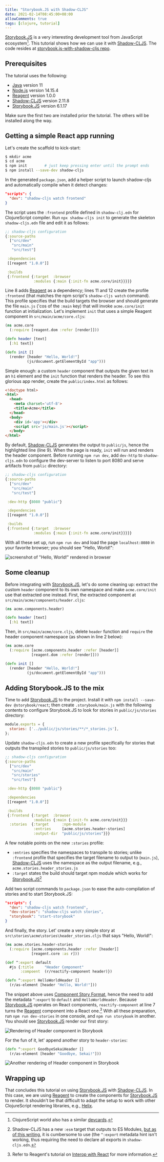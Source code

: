 ```yaml
---
title: "Storybook.JS with Shadow-CLJS"
date: 2021-02-14T08:45:00+08:00
allowComments: true
tags: [clojure, tutorial]
---
```


[Storybook.JS][storybook.js] is a very interesting development tool from
JavaScript ecosystem[^1]. This tutorial shows how we can use it with
[Shadow-CLJS][shadow-cljs]. The code resides at
[storybook.js-with-shadow-cljs repo][repo].

## Prerequisites

The tutorial uses the following:

* [Java][java] version 11
* [Node.js][node] version 14.15.4
* [Reagent][reagent] version 1.0.0
* [Shadow-CLJS][shadow-cljs] version 2.11.8
* [Storybook.JS][storybook.js] version 6.1.17

Make sure the first two are installed prior the tutorial. The others will be
installed along the way.

## Getting a simple React app running

Let's create the scaffold to kick-start:

```bash
$ mkdir acme
$ cd acme
$ npm init        # just keep pressing enter until the prompt ends
$ npm install --save-dev shadow-cljs
```

In the generated `package.json`, add a helper script to launch shadow-cljs
and automatically compile when it detect changes:

```json
"scripts": {
  "dev": "shadow-cljs watch frontend"
}
```

The script uses the `:frontend` profile defined in `shadow-clj.edn` for
ClojureScript compiler. Run `npx shadow-cljs init` to generate the skeleton
`shadow-cljs.edn` file and edit it as follows:

```clojure {linenos=table, hl_lines=[8,11,12]}
;; shadow-cljs configuration
{:source-paths
  ["src/dev"
   "src/main"
   "src/test"]

 :dependencies
 [[reagent "1.0.0"]]

 :builds
 {:frontend {:target  :browser
             :modules {:main {:init-fn acme.core/init}}}}}
```

Line 8 adds [Reagent][reagent] as a dependency; lines 11 and 12 create the
profile `:frontend` (that matches the npm script's `shadow-cljs watch` command).
This profile specifies that the build targets the browser and should
generate the file `main.js` ('cos of the `:main` key) that will invoke
`acme.core/init` function at initialization. Let's implement `init` that uses
a simple Reagent component in `src/main/acme/core.cljs`:

```clojure {linenos=table}
(ns acme.core
  (:require [reagent.dom :refer [render]]))

(defn header [text]
  [:h1 text])

(defn init []
  (render [header "Hello, World!"]
          (js/document.getElementById "app")))
```

Simple enough: a custom `header` component that outputs the given text in
an `h1` element and the `init` function that renders the header. To see this
glorious app render, create the `public/index.html` as follows:

```html {linenos=table, hl_lines=[9]}
<!doctype html>
<html>
  <head>
    <meta charset='utf-8'>
    <title>Acme</title>
  </head>
  <body>
    <div id='app'></div>
    <script src='js/main.js'></script>
  </body>
</html>
```

By default, [Shadow-CLJS][shadow-cljs] generates the output to `public/js`,
hence the highlighted line (line 9). When the page is ready, `init` will run and
renders the header component. Before running `npm run dev`, add `dev-http`
to `shadow-cljs.edn` to configure the dev-server to listen to port 8080 and
serve artifacts from `public` directory:

```clojure {linenos=table, hl_lines=[7]}
;; shadow-cljs configuration
{:source-paths
  ["src/dev"
   "src/main"
   "src/test"]

 :dev-http {8080 "public"}

 :dependencies
 [[reagent "1.0.0"]]

 :builds
 {:frontend {:target  :browser
             :modules {:main {:init-fn acme.core/init}}}}}
```

With all these set up, run `npm run dev` and load
the page `localhost:8080` in your favorite browser; you should see "Hello,
World!":

![screenshot of "Hello, World!" rendered in browser](/images/2021-02-14-hello-world.png)

## Some cleanup

Before integrating with [Storybook.JS][storybook.js], let's do some cleaning
up: extract the custom `header` component to its own namespace and make
`acme.core/init` use that extracted one instead. First, the extracted
component at `src/main/acme/components/header.cljs`:

```clojure {linenos=table}
(ns acme.components.header)

(defn header [text]
  [:h1 text])
```

Then, in `src/main/acme/core.cljs`, delete `header` function and `require`
the header component namespace (as shown in line 2 below):

```clojure {linenos=table, hl_lines=[2]}
(ns acme.core
  (:require [acme.components.header :refer [header]]
            [reagent.dom :refer [render]]))

(defn init []
  (render [header "Hello, World!"]
          (js/document.getElementById "app")))
```

## Adding Storybook.JS to the mix

Time to add [Storybook.JS][storybook.js] to the project. Install it with
`npm install --save-dev @storybook/react`; then create `.storybook/main.js`
with the following contents to configure Storybook.JS to look for stories
in `public/js/stories` directory:

```javascript {linenos=table}
module.exports = {
  stories: ['../public/js/stories/**/*_stories.js'],
};
```

Update `shadow-cljs.edn` to create a new profile specifically for stories
that outputs the transpiled stories to `public/js/stories` too:

```clojure {linenos=table, hl_lines=[4,16,17,18]}
;; shadow-cljs configuration
{:source-paths
  ["src/dev"
   "src/main"
   "src/stories"
   "src/test"]

 :dev-http {8080 "public"}

 :dependencies
 [[reagent "1.0.0"]]

 :builds
 {:frontend {:target  :browser
             :modules {:main {:init-fn acme.core/init}}}
  :stories  {:target      :npm-module
             :entries     [acme.stories.header-stories]
             :output-dir  "public/js/stories"}}}
```

A few notable points on the new `:stories` profile:

* `:entries` specifies the namespaces to transpile to stories; unlike
  `:frontend` profile that specifies the target filename to output to
  (`main.js`), [Shadow-CLJS][shadow-cljs] uses the namespace as the output
  filename, e.g., `acme.stories.header_stories.js`
* `:target` states the build should target npm module which works for
  [Storybook.JS][storybook.js][^2]

Add two script commands to `package.json` to ease the auto-compilation of
stories and to start Storybook.JS:

```json {linenos=table, hl_lines=[3,4]}
"scripts": {
  "dev": "shadow-cljs watch frontend",
  "dev-stories": "shadow-cljs watch stories",
  "storybook": "start-storybook"
}
```

And finally, the story. Let' create a very simple story at
`src\stories\acme\stories\header_stories.cljs` that says "Hello, World!":

```clojure {linenos=table}
(ns acme.stories.header-stories
  (:require [acme.components.header :refer [header]]
            [reagent.core :as r]))

(def ^:export default
  #js {:title     "Header Component"
       :compoent  (r/reactify-component header)})

(defn ^:export HelloWorldHeader []
  (r/as-element [header "Hello, World!"]))
```

The snippet above uses [Component Story Format][csf], hence the need to
add the metadata `^:export` to `default` and `HelloWorldHeader`. Because
[Storybook.JS][storybook.js] operates on React components, `reactify-component`
at line 7 turns the [Reagent][reagent] component into a React
one.[^3] With all these preparation, run `npm run dev-stories` in one console,
and `npm run storybook` in another. You should see [Storybook.JS][storybook.js]
render our first story:

![Rendering of Header component in Storybook](/images/2021-02-14-hello-world-in-storybook.png)

For the fun of it, let' append another story to `header-stories`:

```clojure {linenos=table}
(defn ^:export GoodbyeSekaiHeader []
  (r/as-element [header "Goodbye, Sekai!"]))
```

![Another rendering of Header component in Storybook](/images/2021-02-14-goodbye-sekai-in-storybook.png)

## Wrapping up

That concludes this tutorial on using [Storybook.JS][storybook.js] with
[Shadow-CLJS][shadow-cljs]. In this case, we are using [Reagent][reagent]
to create the components for [Storybook.JS][storybook.js] to render.
It shouldn't be that difficult to adapt the setup to work with other
ClojureScript rendering libraries, e.g., [Helix][helix].

[^1]: ClojureScript world also has a similar [devcards][devcards].
[^2]: Shadow-CLJS has a new `:esm` target that outputs to ES Modules,
      [but as of this writing][esm], it is cumbersome to use (the `^:export`
      metadata hint isn't working, thus requiring the need to declare all
      exports in `shadow-cljs.edn`.
[^3]: Refer to Reagent's tutorial on [Interop with React][reagent-iwr]
      for more information.

[storybook.js]: https://storybook.js.org
[shadow-cljs]: https://github.com/thheller/shadow-cljs
[repo]: https://github.com/shaolang/storybook.js-with-shadow-cljs
[node]: https://nodejs.org/en
[java]: https://jdk.java.net/java-se-ri/11
[devcards]: https://github.com/bhauman/devcards
[reagent]: https://reagent-project.github.io
[csf]: https://storybook.js.org/docs/react/writing-stories/introduction#component-story-format
[reagent-iwr]: https://cljdoc.org/d/reagent/reagent/1.0.0/doc/tutorials/interop-with-react
[helix]: https://github.com/lilactown/helix
[esm]: https://clojureverse.org/t/generating-es-modules-browser-deno/6116
